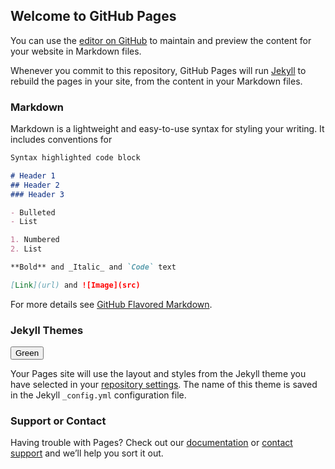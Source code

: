 ## Welcome to GitHub Pages

You can use the [editor on GitHub](https://github.com/sujoyb2/DM-project/edit/gh-pages/index.md) to maintain and preview the content for your website in Markdown files.

Whenever you commit to this repository, GitHub Pages will run [Jekyll](https://jekyllrb.com/) to rebuild the pages in your site, from the content in your Markdown files.

### Markdown

Markdown is a lightweight and easy-to-use syntax for styling your writing. It includes conventions for

```markdown
Syntax highlighted code block

# Header 1
## Header 2
### Header 3

- Bulleted
- List

1. Numbered
2. List

**Bold** and _Italic_ and `Code` text

[Link](url) and ![Image](src)
```

For more details see [GitHub Flavored Markdown](https://guides.github.com/features/mastering-markdown/).

### Jekyll Themes
<button class="button button1">Green</button>
    <script src="https://unpkg.com/axios/dist/axios.min.js"></script>
<script>
      axios
        .get("https://jsonplaceholder.typicode.com/users")
        .then(response => {
          console.log(response.data);
        })
        .catch(error => console.error(error));
    </script>

Your Pages site will use the layout and styles from the Jekyll theme you have selected in your [repository settings](https://github.com/sujoyb2/DM-project/settings). The name of this theme is saved in the Jekyll `_config.yml` configuration file.

### Support or Contact

Having trouble with Pages? Check out our [documentation](https://help.github.com/categories/github-pages-basics/) or [contact support](https://github.com/contact) and we’ll help you sort it out.
